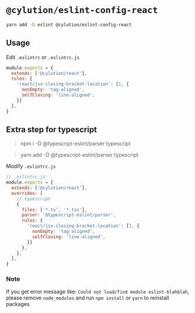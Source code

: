 # `@cylution/eslint-config-react`

```bash
yarn add -D eslint @cylution/eslint-config-react
```
## Usage

Edit ``.eslintrc`` or ``.eslintrc.js``
```js
module.exports = {
  extends: ['@cylution/react'],
  rules: {
    'react/jsx-closing-bracket-location': [1, {
      nonEmpty: 'tag-aligned',
      selfClosing: 'line-aligned',
    }]
  },
}
```

## Extra step for typescript
> npm i -D @typescript-eslint/parser typescript

> yarn add -D @typescript-eslint/parser typescript

Modify `.eslintrc.js`
```js
// .eslintrc.js
module.exports = {
  extends: ['@cylution/react'],
  overrides: [
    // typescript
    {
      files: ['*.ts', '*.tsx'],
      parser: '@typescript-eslint/parser',
      rules: {
        'react/jsx-closing-bracket-location': [1, {
          nonEmpty: 'tag-aligned',
          selfClosing: 'line-aligned',
        }]
      },
    },
  ],
}
```

### Note
If you get error message like: `Could not load/find module eslint-blahblah`, please remove `node_modules` and run `npm install` or `yarn` to reinstall packages
